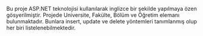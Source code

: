 Bu proje ASP.NET teknolojisi kullanılarak inglizce bir şekilde yapılmaya özen gösyerilmiştir. 
Projede Universite, Fakülte, Bölüm ve Öğretim elemanı bulunmaktadır. 
Bunlara insert, update ve delete yöntemleri tanımlanmış olup her biri listelenebilmektedir.
